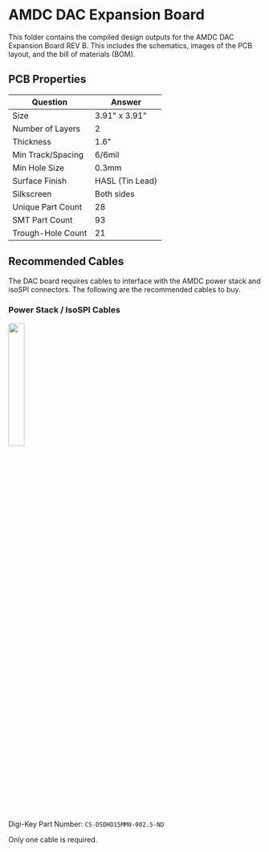 # AMDC DAC Expansion Board

This folder contains the compiled design outputs for the AMDC DAC Expansion Board REV B. This includes the schematics, images of the PCB layout, and the bill of materials (BOM).

## PCB Properties
| Question          | Answer        |
|-------------------|---------------|
| Size              | 3.91" x 3.91"   |
| Number of Layers  | 2               |
| Thickness         | 1.6"            |
| Min Track/Spacing | 6/6mil          |
| Min Hole Size     | 0.3mm           |
| Surface Finish    | HASL (Tin Lead) |
| Silkscreen        | Both sides      |
| Unique Part Count | 28            |
| SMT Part Count    | 93            |
| Trough-Hole Count | 21            |


## Recommended Cables

The DAC board requires cables to interface with the AMDC power stack and isoSPI connectors. The following are the recommended cables to buy.

### Power Stack / IsoSPI Cables

<img src="https://media.digikey.com/Photos/Amphenol%20Photos/MFG_CS-DSDHD15MM0.jpg" width="25%" />

Digi-Key Part Number: `CS-DSDHD15MM0-002.5-ND`

Only one cable is required.
